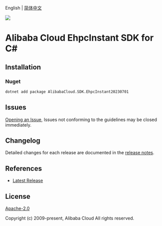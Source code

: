 English | [简体中文](README-CN.md)

![](https://aliyunsdk-pages.alicdn.com/icons/AlibabaCloud.svg)

# Alibaba Cloud EhpcInstant SDK for C#

## Installation

### Nuget

```bash
dotnet add package AlibabaCloud.SDK.EhpcInstant20230701
```

## Issues

[Opening an Issue](https://github.com/aliyun/alibabacloud-csharp-sdk/issues/new), Issues not conforming to the guidelines may be closed immediately.

## Changelog

Detailed changes for each release are documented in the [release notes](./ChangeLog.md).

## References

* [Latest Release](https://github.com/aliyun/alibabacloud-csharp-sdk/)

## License

[Apache-2.0](http://www.apache.org/licenses/LICENSE-2.0)

Copyright (c) 2009-present, Alibaba Cloud All rights reserved.
